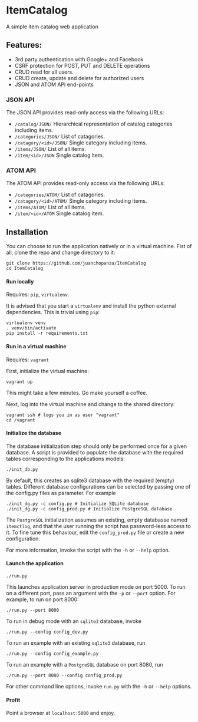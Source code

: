 # ItemCatalog
A simple item catalog web application

## Features:

* 3rd party authentication with Google+ and Facebook
* CSRF protection for POST, PUT and DELETE operations
* CRUD read for all users.
* CRUD create, update and delete for authorized users
* JSON and ATOM API end-points

### JSON API

The JSON API provides read-only access via the following URLs:

* `/catalog/JSON/` Hierarchical representation of catalog categories including items.
* `/categories/JSON/` List of catagories.
* `/catagory/<id>/JSON/` Single category including items.
* `/items/JSON/` List of all items.
* `/item/<id>/JSON` Single catalog item.

### ATOM API

The ATOM API provides read-only access via the following URLs:

* `/categories/ATOM/` List of catagories.
* `/catagory/<id>/ATOM/` Single category including items.
* `/items/ATOM/` List of all items.
* `/item/<id>/ATOM` Single catalog item.


## Installation

You can choose to run the application natively or in a virtual machine. Fist of all,
clone the repo and change directory to it:

    git clone https://github.com/juanchopanza/ItemCatalog
    cd ItemCatalog

#### Run locally

Requires: `pip`, `virtualenv`.

It is advised that you start a `virtualenv` and install the python external dependencies.
This is trivial using `pip`:

    virtualenv venv
    . venv/bin/activate
    pip install -r requirements.txt

#### Run in a virtual machine

Requires: `vagrant`

First, initialize the virtual machine:

    vagrant up

This might take a few minutes. Go make yourself a coffee.

Next, log into the virtual machine and change to the shared directory:

    vagrant ssh # logs you in as user "vagrant"
    cd /vagrant

#### Initialize the database

The database initialization step should only be performed once for a given database. A
script is provided to populate the database with the required tables corresponding to
the applications models:

    ./init_db.py

By default, this creates an sqlite3 database with the required (empty) tables.
Different database
configurations can be selected by passing one of the config.py files as parameter.
For example

    ./init_dg.py -c config.py # Initialize SQLite database
    ./init_dg.py -c config_prod.py # Initialize PostgreSQL database

The `PostgreSQL` initialization assumes an existing, empty databasse named `itemctlog`,
and that the user running the script has password-less access to it. To fine tune this
behaviour, edit the `config_prod.py` file or create a new configuration.

For more information, invoke the script with the `-h` or `--help` option.

#### Launch the application

    ./run.py

This launches application server in production mode on port 5000. To run on a different
port, pass an
argument with the `-p` or `--port` option. For example, to run on port 8000:

    ./run.py --port 8000

To run in debug mode with an `sqlite3` database, invoke

    ./run.py --config config_dev.py
   
To run an example with an existing `sqlite3` database, run 

    ./run.py --config config_example.py

To run an example with a `PostgreSQL` database on port 8080, run 

    ./run.py --port 8080 --config config_prod.py

For other command line options, invoke `run.py` with the `-h` or `--help` options.

#### Profit

Point a browser at `localhost:5000` and enjoy.
